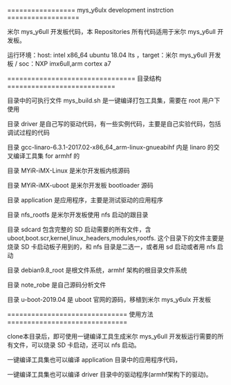 
================= mys_y6ulx development instrction ==================


米尔 mys_y6ull 开发板代码，本 Repositories 所有代码适用于米尔 mys_y6ull 开发板。

运行环境：host: intel x86_64  ubuntu 18.04 lts ，target：米尔 mys_y6ull 开发板 / soc：NXP imx6ull,arm cortex a7 



================================ 目录结构 ===========================

目录中的可执行文件 mys_build.sh 是一键编译打包工具集，需要在 root 用户下使用

目录 driver 是自己写的驱动代码，有一些实例代码，主要是自己实验代码，包括调试过程的代码

目录 gcc-linaro-6.3.1-2017.02-x86_64_arm-linux-gnueabihf 内是 linaro 的交叉编译工具集 for armhf 的

目录 MYiR-iMX-Linux 是米尔开发板内核源码

目录 MYiR-iMX-uboot 是米尔开发板 bootloader 源码

目录 application 是应用程序，主要是测试驱动的应用程序

目录 nfs_rootfs 是米尔开发板使用 nfs 启动的跟目录

目录 sdcard 包含完整的 SD 启动需要的所有文件，含 uboot,boot.scr,kernel,linux_headers,modules,rootfs. 这个目录下的文件主要是烧录 SD 卡启动板子用到的，和 nfs 目录是二选一，或者用 sd 启动或者用 nfs 启动

目录 debian9.8_root 是根文件系统，armhf 架构的根目录文件系统

目录 note_robe 是自己源码分析文件

目录 u-boot-2019.04 是 uboot 官网的源码，移植到米尔 mys_y6ulx 开发板



============================== 使用方法 ==============================

clone本目录后，即可使用一键编译工具生成米尔 mys_y6ull 开发板运行需要的所有文件，可以烧录 SD 卡启动，还可以 nfs 启动。

一键编译工具集也可以编译 application 目录中的应用程序代码，

一键编译工具集也可以编译 driver 目录中的驱动程序(armhf架构下的驱动)。



